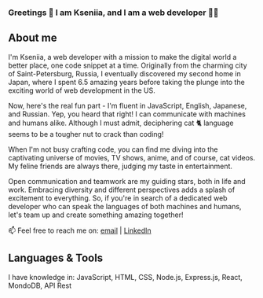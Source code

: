 ### Greetings 👋 I am Kseniia, and I am a web developer 👩‍💻

## About me
I'm Kseniia, a web developer with a mission to make the digital world a better place, one code snippet at a time. Originally from the charming city of Saint-Petersburg, Russia, I eventually discovered my second home in Japan, where I spent 6.5 amazing years before taking the plunge into the exciting world of web development in the US.

Now, here's the real fun part - I'm fluent in JavaScript, English, Japanese, and Russian. Yep, you heard that right! I can communicate with machines and humans alike. Although I must admit, deciphering cat 🐈 language seems to be a tougher nut to crack than coding!

When I'm not busy crafting code, you can find me diving into the captivating universe of movies, TV shows, anime, and of course, cat videos. My feline friends are always there, judging my taste in entertainment.

Open communication and teamwork are my guiding stars, both in life and work. Embracing diversity and different perspectives adds a splash of excitement to everything. 
So, if you're in search of a dedicated web developer who can speak the languages of both machines and humans, let's team up and create something amazing together!

📫 Feel free to reach me on: [email](kseniiaernest@gmail.com) | [LinkedIn](www.linkedin.com/in/kseniia-ernest) 

## Languages & Tools
I have knowledge in: JavaScript, HTML, CSS, Node.js, Express.js, React, MondoDB, API Rest






<!--
**KseniiaErnest/KseniiaErnest** is a ✨ _special_ ✨ repository because its `README.md` (this file) appears on your GitHub profile.

Here are some ideas to get you started:

- 🔭 I’m currently working on ...
- 🌱 I’m currently learning ...
- 👯 I’m looking to collaborate on ...
- 🤔 I’m looking for help with ...
- 💬 Ask me about ...
- 📫 How to reach me: ...
- 😄 Pronouns: ...
- ⚡ Fun fact: ...
-->
